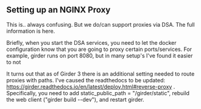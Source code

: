 ## Setting up an NGINX Proxy

This is.. always confusing.  But we do/can support proxies via DSA.  The full information is here.

Briefly, when you start the DSA services, you need to let the docker configuration know that you are going to proxy certain ports/services.  For example, girder runs on port 8080, but in many setup's I've found it easier to not 


It turns out that as of Girder 3 there is an additional setting needed to route proxies with paths.  I've caused the readthedocs to be updated:  https://girder.readthedocs.io/en/latest/deploy.html#reverse-proxy   .  Specifically, you need to add static_public_path = "/girder/static", rebuild the web client ("girder build --dev"), and restart girder.